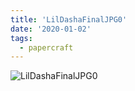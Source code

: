 ```yaml
---
title: 'LilDashaFinalJPG0'
date: '2020-01-02'
tags:
  - papercraft
---
```


![LilDashaFinalJPG0](/images/matisse_website_images/LilDashaFinalJPG0.jpg)
